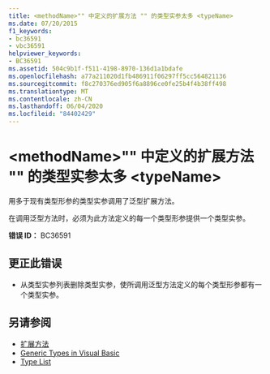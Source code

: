 ```yaml
---
title: <methodName>"" 中定义的扩展方法 "" 的类型实参太多 <typeName>
ms.date: 07/20/2015
f1_keywords:
- bc36591
- vbc36591
helpviewer_keywords:
- BC36591
ms.assetid: 504c9b1f-f511-4198-8970-136d1a1bdafe
ms.openlocfilehash: a77a211020d1fb486911f06297ff5cc564821136
ms.sourcegitcommit: f8c270376ed905f6a8896ce0fe25b4f4b38ff498
ms.translationtype: MT
ms.contentlocale: zh-CN
ms.lasthandoff: 06/04/2020
ms.locfileid: "84402429"
---
```

# <a name="too-many-type-arguments-to-extension-method-methodname-defined-in-typename"></a>\<methodName>"" 中定义的扩展方法 "" 的类型实参太多 \<typeName>
用多于现有类型形参的类型实参调用了泛型扩展方法。  
  
 在调用泛型方法时，必须为此方法定义的每一个类型形参提供一个类型实参。  
  
 **错误 ID：** BC36591  
  
## <a name="to-correct-this-error"></a>更正此错误  
  
- 从类型实参列表删除类型实参，使所调用泛型方法定义的每个类型形参都有一个类型实参。  
  
## <a name="see-also"></a>另请参阅

- [扩展方法](../programming-guide/language-features/procedures/extension-methods.md)
- [Generic Types in Visual Basic](../programming-guide/language-features/data-types/generic-types.md)
- [Type List](../language-reference/statements/type-list.md)
